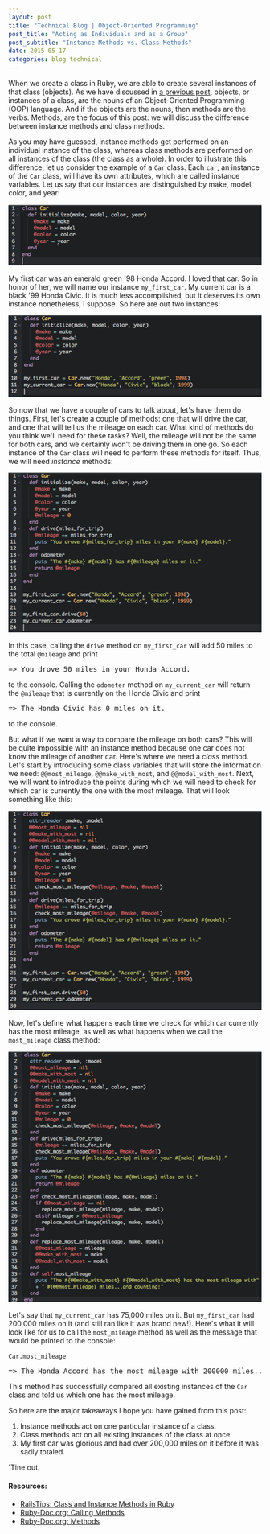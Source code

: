 ```yaml
---
layout: post
title: "Technical Blog | Object-Oriented Programming"
post_title: "Acting as Individuals and as a Group"
post_subtitle: "Instance Methods vs. Class Methods"
date: 2015-05-17
categories: blog technical
---
```


<p>
  When we create a class in Ruby, we are able to create several instances of that class (objects). As we have discussed in <a target="_blank" href="http://caonayemi.github.io/blog/t5-ruby-classes.html">a previous post</a>, objects, or instances of a class, are the nouns of an Object-Oriented Programming (OOP) language. And if the objects are the nouns, then methods are the verbs. Methods, are the focus of this post: we will discuss the difference between instance methods and class methods.
</p>
<p>
  As you may have guessed, instance methods get performed on an individual instance of the class, whereas class methods are performed on all instances of the class (the class as a whole). In order to illustrate this difference, let us consider the example of a <code>Car</code> class. Each <code>car</code>, an instance of the <code>Car</code> class, will have its own attributes, which are called instance variables. Let us say that our instances are distinguished by make, model, color, and year:
  <pre><img src="/imgs/car-class-1.png" /></pre>
</p>
<p>
  My first car was an emerald green '98 Honda Accord. I loved that car. So in honor of her, we will name our instance <code>my_first_car</code>. My current car is a black '99 Honda Civic. It is much less accomplished, but it deserves its own instance nonetheless, I suppose. So here are out two instances:
  <pre><img src="/imgs/car-class-2.png" /></pre>
</p>
<p>
  So now that we have a couple of cars to talk about, let's have them do things. First, let's create a couple of methods: one that will drive the car, and one that will tell us the mileage on each car. What kind of methods do you think we'll need for these tasks? Well, the mileage will not be the same for both cars, and we certainly won't be driving them in one go. So each instance of the <code>Car</code> class will need to perform these methods for itself. Thus, we will need <i>instance</i> methods:
  <pre><img src="/imgs/car-class-3.png" /></pre>
  In this case, calling the <code>drive</code> method on <code>my_first_car</code> will add 50 miles to the total <code>@mileage</code> and print
  <pre><samp>=> You drove 50 miles in your Honda Accord.</samp></pre>
  to the console. Calling the <code>odometer</code> method on <code>my_current_car</code> will return the <code>@mileage</code> that is currently on the Honda Civic and print
  <pre><samp>=> The Honda Civic has 0 miles on it.</samp></pre>
  to the console.
</p>
<p>
  But what if we want a way to compare the mileage on both cars? This will be quite impossible with an instance method because one car does not know the mileage of another car. Here's where we need a <i>class</i> method. Let's start by introducing some class variables that will store the information we need: <code>@@most_mileage</code>, <code>@@make_with_most</code>, and <code>@@model_with_most</code>. Next, we will want to introduce the points during which we will need to check for which car is currently the one with the most mileage. That will look something like this:
  <pre><img src="/imgs/car-class-4.png" /></pre>
  Now, let's define what happens each time we check for which car currently has the most mileage, as well as what happens when we call the <code>most_mileage</code> class method:
  <pre><img src="/imgs/car-class-5.png" /></pre>
</p>
<p>
  Let's say that <code>my_current_car</code> has 75,000 miles on it. But <code>my_first_car</code> had 200,000 miles on it (and still ran like it was brand new!). Here's what it will look like for us to call the <code>most_mileage</code> method as well as the message that would be printed to the console:
  <pre><code>Car.most_mileage</code></pre>
  <pre><samp>=> The Honda Accord has the most mileage with 200000 miles...and counting!</samp></pre>
  This method has successfully compared all existing instances of the <code>Car</code> class and told us which one has the most mileage.
</p>
<p>
  So here are the major takeaways I hope you have gained from this post:
  <ol>
    <li>Instance methods act on one particular instance of a class.</li>
    <li>Class methods act on all existing instances of the class at once</li>
    <li>My first car was glorious and had over 200,000 miles on it before it was sadly totaled.</li>
  </ol>
  'Tine out.
</p>
<p>
   <h4>Resources:</h4>
   <ul>
    <li><a target="_blank" href="http://www.railstips.org/blog/archives/2009/05/11/class-and-instance-methods-in-ruby/">RailsTips: Class and Instance Methods in Ruby</a></li>
    <li><a target="_blank" href="http://ruby-doc.org/core-2.2.0/doc/syntax/calling_methods_rdoc.html">Ruby-Doc.org: Calling Methods</a></li>
    <li><a target="_blank" href="http://ruby-doc.org/core-2.2.0/doc/syntax/methods_rdoc.html">Ruby-Doc.org: Methods</a></li>
   </ul>
</p>